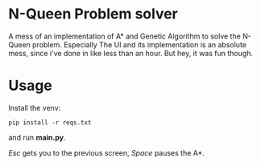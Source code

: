# N-Queen Problem solver

A mess of an implementation of A\* and Genetic Algorithm to solve the N-Queen problem.
Especially The UI and its implementation is an absolute mess, since i've done in like less than an hour. But hey, it was fun though.

# Usage

Install the venv:

```
pip install -r reqs.txt
```

and run **main.py**.

_Esc_ gets you to the previous screen, _Space_ pauses the A\*.
